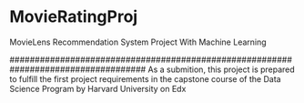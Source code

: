 # MovieRatingProj
MovieLens Recommendation System Project With Machine Learning

###################################################################################
As a submition, this project is prepared to fulfill the first project requirements 
in the capstone course of the Data Science Program by Harvard University on Edx
